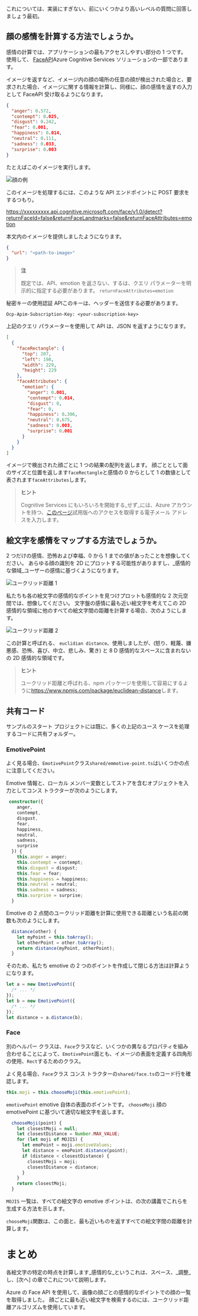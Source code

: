 これについては、実装にすぎない、前にいくつかより高いレベルの質問に回答しましょう最初。

## <a name="how-to-calculate-the-emotion-of-a-face"></a>顔の感情を計算する方法でしょうか。

感情の計算では、アプリケーションの最もアクセスしやすい部分の 1 つです。 使用して、 [FaceAPI](https://azure.microsoft.com/services/cognitive-services/face/)Azure Cognitive Services ソリューションの一部であります。

イメージを返すなど、イメージ内の顔の場所の任意の顔が検出された場合と、要求された場合、イメージに関する情報を計算し、同様に、顔の感情を返すの入力として FaceAPI 受け取るようになります。

```json
{
  "anger": 0.572,
  "contempt": 0.025,
  "disgust": 0.242,
  "fear": 0.001,
  "happiness": 0.014,
  "neutral": 0.111,
  "sadness": 0.033,
  "surprise": 0.003
}
```

たとえばこのイメージを実行します。

![顔の例](/media-drafts/example-face.jpg)

このイメージを処理するには、このような API エンドポイントに POST 要求をするつもり。

https://xxxxxxxxx.api.cognitive.microsoft.com/face/v1.0/detect?returnFaceId=false&returnFaceLandmarks=false&returnFaceAttributes=emotion

本文内のイメージを提供しましたようになります。

```json
{
  "url": "<path-to-image>"
}
```

> **注**
>
> 既定では、API、emotion を返さない、するは、クエリ パラメーターを明示的に指定する必要があります。 `returnFaceAttributes=emotion`

秘密キーの使用認証 APIこのキーは、ヘッダーを送信する必要があります。

```
Ocp-Apim-Subscription-Key: <your-subscription-key>
```

上記のクエリ パラメーターを使用して API は、JSON を返すようになります。

```json
[
  {
    "faceRectangle": {
      "top": 207,
      "left": 198,
      "width": 229,
      "height": 229
    },
    "faceAttributes": {
      "emotion": {
        "anger": 0.001,
        "contempt": 0.014,
        "disgust": 0,
        "fear": 0,
        "happiness": 0.306,
        "neutral": 0.675,
        "sadness": 0.003,
        "surprise": 0.001
      }
    }
  }
]
```

イメージで検出された顔ごとに 1 つの結果の配列を返します。 顔ごととして面のサイズと位置を返します`faceRectangle`と感情の 0 からとして 1 の数値として表されます`faceAttributes`します。

> **ヒント**
>
> Cognitive Services にもいろいろを開始する_せず_には、Azure アカウントを持つ、[このページ](https://azure.microsoft.com/try/cognitive-services/?api=face-api&WT.mc_id=mojifier-sandbox-ashussai)試用版へのアクセスを取得する電子メール アドレスを入力します。

## <a name="how-to-map-an-emotion-to-an-emoji"></a>絵文字を感情をマップする方法でしょうか。

2 つだけの感情、恐怖および幸福、0 から 1 までの値があったことを想像してください。 あらゆる顔の識別を 2D にプロットする可能性がありますし、_感情的な領域_ユーザーの感情に基づくようになります。

![ユークリッド距離 1](/media-drafts/graph-1.jpg)

私たちも各の絵文字の感情的なポイントを見つけプロットも感情的な 2 次元空間では、想像してください。 文字盤の感情に最も近い絵文字を考えてこの 2D 感情的な領域に他のすべての絵文字間の距離を計算する場合、次のようにします。

![ユークリッド距離 2](/media-drafts/graph-2.png)

この計算と呼ばれる、 `euclidian distance`、使用しましたが、(怒り、軽蔑、嫌悪感、恐怖、喜び、中立、悲しみ、驚き) と 8 D 感情的なスペースに含まれないの 2D 感情的な領域です。

> **ヒント**
>
> ユークリッド距離と呼ばれる、npm パッケージを使用して容易にするように<https://www.npmjs.com/package/euclidean-distance>します。

## <a name="shared-code"></a>共有コード

サンプルのスタート プロジェクトには既に、多くの上記のユース ケースを処理するコードに共有フォルダー。

### <a name="emotivepoint"></a>EmotivePoint

よく見る場合、`EmotivePoint`クラス`shared/emmotive-point.ts`はいくつかの点に注意してください。

Emotive 情報と、ローカル メンバー変数としてストアを含むオブジェクトを入力としてコンス トラクターが次のようにします。

```typescript
 constructor({
    anger,
    contempt,
    disgust,
    fear,
    happiness,
    neutral,
    sadness,
    surprise
  }) {
    this.anger = anger;
    this.contempt = contempt;
    this.disgust = disgust;
    this.fear = fear;
    this.happiness = happiness;
    this.neutral = neutral;
    this.sadness = sadness;
    this.surprise = surprise;
  }
```

Emotive の 2 点間のユークリッド距離を計算に使用できる距離という名前の関数も次のようにします。

```typescript
  distance(other) {
    let myPoint = this.toArray();
    let otherPoint = other.toArray();
    return distance(myPoint, otherPoint);
  }
```

そのため、私たち emotive の 2 つのポイントを作成して閉じる方法は計算ようになります。

```typescript
let a = new EmotivePoint({
  /* ... */
});
let b = new EmotivePoint({
  /* ... */
});
let distance = a.distance(b);
```

### <a name="face"></a>Face

別のヘルパー クラスは、`Face`クラスなど、いくつかの異なるプロパティを組み合わせることによって、`EmotivePoint`面とも、イメージの表面を定義する四角形の使用、`Rect`するためのクラス。

よく見る場合、`Face`クラス コンス トラクターの`shared/face.ts`のコード行を確認します。

```typescript
this.moji = this.chooseMoji(this.emotivePoint);
```

`emotivePoint` emotive 自体の表面のポイントです。
`chooseMoji` 顔の emotivePoint に基づいて適切な絵文字を返します。

```typescript
  chooseMoji(point) {
    let closestMoji = null;
    let closestDistance = Number.MAX_VALUE;
    for (let moji of MOJIS) {
      let emoPoint = moji.emotiveValues;
      let distance = emoPoint.distance(point);
      if (distance < closestDistance) {
        closestMoji = moji;
        closestDistance = distance;
      }
    }
    return closestMoji;
  }
```

`MOJIS` 一覧は、すべての絵文字の emotive ポイントは、の次の講義でこれらを生成する方法を示します。

`chooseMoji`関数は、この面と、最も近いものを返すすべての絵文字間の距離を計算します。

# <a name="summary"></a>まとめ

各絵文字の特定の時点を計算します_感情的な_というこれは、スペース、_調整_し、[次へ] の章でこれについて説明します。

Azure の Face API を使用して、画像の顔ごとの感情的なポイントでの顔の一覧を取得しました。 顔ごとに最も近い絵文字を検索するのには、ユークリッド距離アルゴリズムを使用しています。

